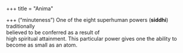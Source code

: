 +++
title = "Anima"

+++
(“minuteness”) One of the eight superhuman powers (**siddhi**) traditionally  
believed to be conferred as a result of  
high spiritual attainment. This particular power gives one the ability to  
become as small as an atom.
